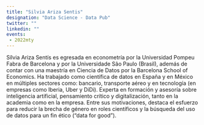 ```yaml
---
title: "Silvia Ariza Sentis"
designation: "Data Science - Data Pub"
twitter: ""
linkedin: ""
events:
 - 2022mty
---
```


Sílvia Ariza Sentís es egresada en econometría por la Universidad Pompeu Fabra de Barcelona y por la Universidade São Paulo (Brasil), además de contar con una maestría en Ciencia de Datos por la Barcelona School of Economics. Ha trabajado como científica de datos en España y en México en múltiples sectores como: bancario, transporte aéreo y en tecnología (en empresas como Iberia, Uber y DiDi). 
Experta en formación y asesoría sobre inteligencia artificial, pensamiento crítico y digitalización, tanto en la academia como en la empresa. 
Entre sus motivaciones, destaca el esfuerzo para reducir la brecha de género en roles científicos y la búsqueda del uso de datos para un fin ético (“data for good”).